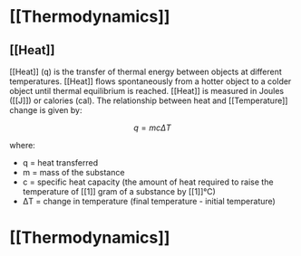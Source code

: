 # [[Thermodynamics]]

## [[Heat]]

[[Heat]] (q) is the transfer of thermal energy between objects at different temperatures.  [[Heat]] flows spontaneously from a hotter object to a colder object until thermal equilibrium is reached.  [[Heat]] is measured in Joules ([[J]]) or calories (cal).  The relationship between heat and [[Temperature]] change is given by:

$$q = mc\Delta T$$

where:

* q = heat transferred
* m = mass of the substance
* c = specific heat capacity (the amount of heat required to raise the temperature of [[1]] gram of a substance by [[1]]°C)
* ΔT = change in temperature (final temperature - initial temperature)

# [[Thermodynamics]]